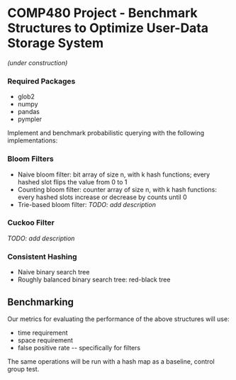 # COMP480 Project - Benchmark Structures to Optimize User-Data Storage System
*(under construction)*

### Required Packages
- glob2
- numpy
- pandas
- pympler

Implement and benchmark probabilistic querying with the following implementations:

### Bloom Filters
- Naive bloom filter: bit array of size n, with k hash functions; every hashed slot flips the value from 0 to 1
- Counting bloom filter: counter array of size n, with k hash functions: every hashed slots increase or decrease by counts until 0
- Trie-based bloom filter: *TODO: add description*

### Cuckoo Filter
*TODO: add description*

### Consistent Hashing
- Naive binary search tree
- Roughly balanced binary search tree: red-black tree


## Benchmarking

Our metrics for evaluating the performance of the above structures will use:
- time requirement
- space requirement
- false positive rate -- specifically for filters

The same operations will be run with a hash map as a baseline, control group test.
